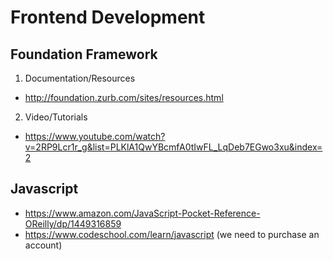 # Frontend Development

## Foundation Framework
1. Documentation/Resources
  * http://foundation.zurb.com/sites/resources.html
2. Video/Tutorials
  * https://www.youtube.com/watch?v=2RP9Lcr1r_g&list=PLKlA1QwYBcmfA0tIwFL_LqDeb7EGwo3xu&index=2 

## Javascript
  * https://www.amazon.com/JavaScript-Pocket-Reference-OReilly/dp/1449316859
  * https://www.codeschool.com/learn/javascript (we need to purchase an account)